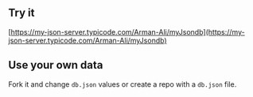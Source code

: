 ## Try it

[https://my-json-server.typicode.com/Arman-Ali/myJsondb](https://my-json-server.typicode.com/Arman-Ali/myJsondb)

## Use your own data

Fork it and change `db.json` values or create a repo with a `db.json` file.
